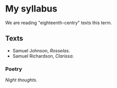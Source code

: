 
# My syllabus

We are reading "eighteenth-centry" texts this term.

## Texts

- Samuel Johnson, *Rosselas*.
- Samuel Richardson, *Clarissa*.

### Poetry

*Night thoughts*.